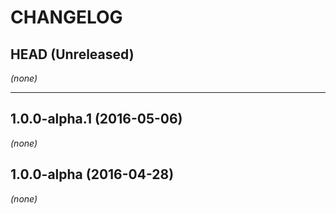 CHANGELOG
=========

## HEAD (Unreleased)
_(none)_

--------------------

## 1.0.0-alpha.1 (2016-05-06)
_(none)_

## 1.0.0-alpha (2016-04-28)
_(none)_

